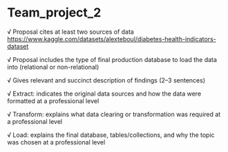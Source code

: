 # Team_project_2

√ Proposal cites at least two sources of data
https://www.kaggle.com/datasets/alexteboul/diabetes-health-indicators-dataset

√ Proposal includes the type of final production database to load the data into (relational or non-relational)

√ Gives relevant and succinct description of findings (2–3 sentences)

√ Extract: indicates the original data sources and how the data were formatted at a professional level

√ Transform: explains what data clearing or transformation was required at a professional level

√ Load: explains the final database, tables/collections, and why the topic was chosen at a professional level

